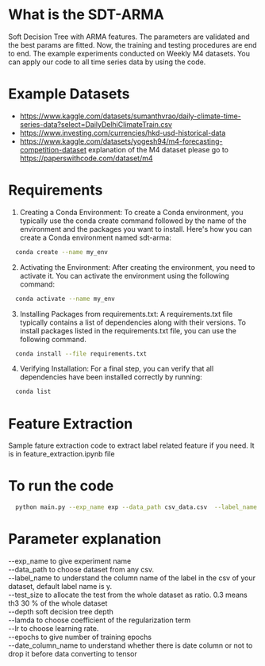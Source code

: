 # What is the SDT-ARMA

Soft Decision Tree with ARMA features. The parameters are validated and the best params are fitted. Now, the training and testing procedures are end to end. The example experiments conducted on Weekly M4 datasets. You can apply our code to all time series data by using the code. 

# Example Datasets
  
- https://www.kaggle.com/datasets/sumanthvrao/daily-climate-time-series-data?select=DailyDelhiClimateTrain.csv
- https://www.investing.com/currencies/hkd-usd-historical-data
- https://www.kaggle.com/datasets/yogesh94/m4-forecasting-competition-dataset
  explanation of the M4 dataset please go to https://paperswithcode.com/dataset/m4

# Requirements
  1. Creating a Conda Environment: To create a Conda environment, you typically use the conda create command followed by the name of the environment and the packages you want to install. Here's how you can create a Conda environment named sdt-arma:
```bash
  conda create --name my_env
```
  2. Activating the Environment: After creating the environment, you need to activate it. You can activate the environment using the following command: 
```bash
  conda activate --name my_env
```
  3. Installing Packages from requirements.txt: A requirements.txt file typically contains a list of dependencies along with their versions. To install packages listed in the requirements.txt file, you can use the following command.
```bash
  conda install --file requirements.txt
```
 4. Verifying Installation: For a final step, you can verify that all dependencies have been installed correctly by running:
```bash
  conda list
```
     
 
# Feature Extraction
Sample fature extraction code to extract label related feature if you need. It is in feature_extraction.ipynb file


# To run the code
```bash
  python main.py --exp_name exp --data_path csv_data.csv  --label_name y --test_size 0.3 --depth 3 --lamda 1e-3 --lr 1e-2 --epochs 30 --date_column_name date
```

# Parameter explanation
--exp_name to give experiment name  <br />
--data_path to choose dataset from any csv. <br />
--label_name to understand the column name of the label in the csv of your dataset, default label name is y. <br />
--test_size to allocate the test from the whole dataset as ratio. 0.3 means th3 30 % of the whole dataset  <br />
--depth soft decision tree depth <br />
--lamda to choose coefficient of the regularization term <br />
--lr to choose learning rate. <br />
--epochs to give number of training epochs <br />
--date_column_name to understand whether there is date column or not to drop it before data converting to tensor <br />



